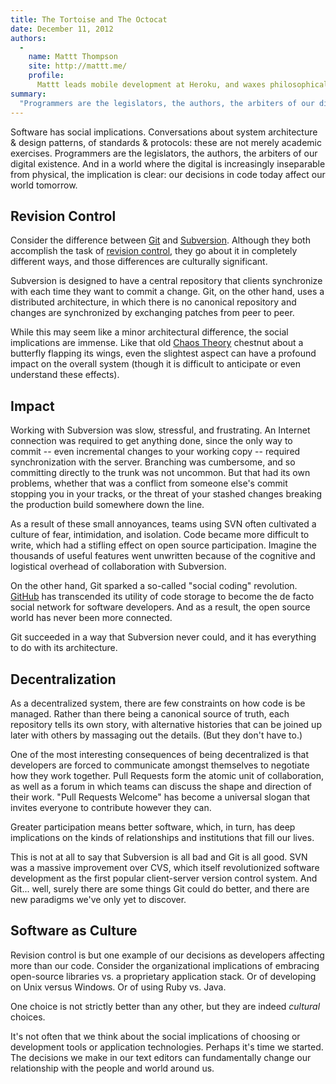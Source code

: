```yaml
---
title: The Tortoise and The Octocat
date: December 11, 2012
authors:
  -
    name: Mattt Thompson
    site: http://mattt.me/
    profile:
      Mattt leads mobile development at Heroku, and waxes philosophical on matters of aesthetics, linguistics, & technique.
summary:
  "Programmers are the legislators, the authors, the arbiters of our digital existence. And in a world where the digital is increasingly inseparable from physical, the implication is clear: our decisions in code today affect our world tomorrow."
---
```


Software has social implications. Conversations about system architecture & design patterns, of standards & protocols: these are not merely academic exercises. Programmers are the legislators, the authors, the arbiters of our digital existence. And in a world where the digital is increasingly inseparable from physical, the implication is clear: our decisions in code today affect our world tomorrow.

## Revision Control

Consider the difference between [Git](http://git-scm.com) and [Subversion](http://subversion.apache.org). Although they both accomplish the task of [revision control](http://en.wikipedia.org/wiki/Revision_control), they go about it in completely different ways, and those differences are culturally significant.

Subversion is designed to have a central repository that clients synchronize with each time they want to commit a change. Git, on the other hand, uses a distributed architecture, in which there is no canonical repository and changes are synchronized by exchanging patches from peer to peer.

While this may seem like a minor architectural difference, the social implications are immense. Like that old [Chaos Theory](http://en.wikipedia.org/wiki/Chaos_theory) chestnut about a butterfly flapping its wings, even the slightest aspect can have a profound impact on the overall system (though it is difficult to anticipate or even understand these effects).

## Impact

Working with Subversion was slow, stressful, and frustrating. An Internet connection was required to get anything done, since the only way to commit -- even incremental changes to your working copy -- required synchronization with the server. Branching was cumbersome, and so committing directly to the trunk was not uncommon. But that had its own problems, whether that was a conflict from someone else's commit stopping you in your tracks, or the threat of your stashed changes breaking the production build somewhere down the line.

As a result of these small annoyances, teams using SVN often cultivated a culture of fear, intimidation, and isolation. Code became more difficult to write, which had a stifling effect on open source participation. Imagine the thousands of useful features went unwritten because of the cognitive and logistical overhead of collaboration with Subversion.

On the other hand, Git sparked a so-called "social coding" revolution. [GitHub](https://github.com) has transcended its utility of code storage to become the de facto social network for software developers. And as a result, the open source world has never been more connected. 

Git succeeded in a way that Subversion never could, and it has everything to do with its architecture.

## Decentralization

As a decentralized system, there are few constraints on how code is be managed. Rather than there being a canonical source of truth, each repository tells its own story, with alternative histories that can be joined up later with others by massaging out the details. (But they don't have to.)

One of the most interesting consequences of being decentralized is that developers are forced to communicate amongst themselves to negotiate how they work together. Pull Requests form the atomic unit of collaboration, as well as a forum in which teams can discuss the shape and direction of their work. "Pull Requests Welcome" has become a universal slogan that invites everyone to contribute however they can.

Greater participation means better software, which, in turn, has deep implications on the kinds of relationships and institutions that fill our lives.

This is not at all to say that Subversion is all bad and Git is all good. SVN was a massive improvement over CVS, which itself revolutionized software development as the first popular client-server version control system. And Git... well, surely there are some things Git could do better, and there are new paradigms we've only yet to discover.

## Software as Culture

Revision control is but one example of our decisions as developers affecting more than our code. Consider the organizational implications of embracing open-source libraries vs. a proprietary application stack. Or of developing on Unix versus Windows. Or of using Ruby vs. Java.

One choice is not strictly better than any other, but they are indeed _cultural_ choices.

It's not often that we think about the social implications of choosing or development tools or application technologies. Perhaps it's time we started. The decisions we make in our text editors can fundamentally change our relationship with the people and world around us.
